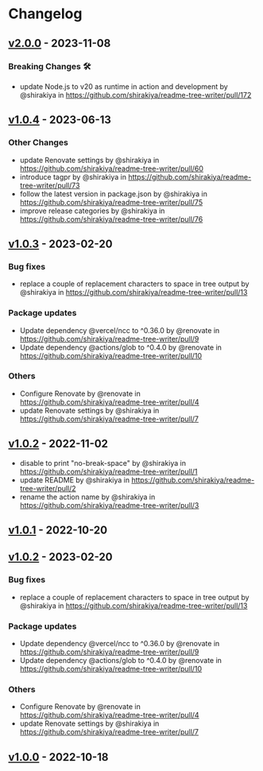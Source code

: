 # Changelog

## [v2.0.0](https://github.com/shirakiya/readme-tree-writer/compare/v1.0.4...v2.0.0) - 2023-11-08
### Breaking Changes 🛠
- update Node.js to v20 as runtime in action and development by @shirakiya in https://github.com/shirakiya/readme-tree-writer/pull/172

## [v1.0.4](https://github.com/shirakiya/readme-tree-writer/compare/v1.0.3...v1.0.4) - 2023-06-13
### Other Changes
- update Renovate settings by @shirakiya in https://github.com/shirakiya/readme-tree-writer/pull/60
- introduce tagpr by @shirakiya in https://github.com/shirakiya/readme-tree-writer/pull/73
- follow the latest version in package.json by @shirakiya in https://github.com/shirakiya/readme-tree-writer/pull/75
- improve release categories by @shirakiya in https://github.com/shirakiya/readme-tree-writer/pull/76

## [v1.0.3](https://github.com/shirakiya/readme-tree-writer/compare/v1.0.2...v1.0.3) - 2023-02-20
### Bug fixes
- replace a couple of replacement characters to space in tree output by @shirakiya in https://github.com/shirakiya/readme-tree-writer/pull/13
### Package updates
- Update dependency @vercel/ncc to ^0.36.0 by @renovate in https://github.com/shirakiya/readme-tree-writer/pull/9
- Update dependency @actions/glob to ^0.4.0 by @renovate in https://github.com/shirakiya/readme-tree-writer/pull/10
### Others
- Configure Renovate by @renovate in https://github.com/shirakiya/readme-tree-writer/pull/4
- update Renovate settings by @shirakiya in https://github.com/shirakiya/readme-tree-writer/pull/7

## [v1.0.2](https://github.com/shirakiya/readme-tree-writer/compare/v1.0.1...v1.0.2) - 2022-11-02
- disable to print "no-break-space" by @shirakiya in https://github.com/shirakiya/readme-tree-writer/pull/1
- update README by @shirakiya in https://github.com/shirakiya/readme-tree-writer/pull/2
- rename the action name by @shirakiya in https://github.com/shirakiya/readme-tree-writer/pull/3

## [v1.0.1](https://github.com/shirakiya/readme-tree-writer/compare/v1.0.0...v1.0.1) - 2022-10-20

## [v1.0.2](https://github.com/shirakiya/readme-tree-writer/compare/v1.0.2...v1) - 2023-02-20
### Bug fixes
- replace a couple of replacement characters to space in tree output by @shirakiya in https://github.com/shirakiya/readme-tree-writer/pull/13
### Package updates
- Update dependency @vercel/ncc to ^0.36.0 by @renovate in https://github.com/shirakiya/readme-tree-writer/pull/9
- Update dependency @actions/glob to ^0.4.0 by @renovate in https://github.com/shirakiya/readme-tree-writer/pull/10
### Others
- Configure Renovate by @renovate in https://github.com/shirakiya/readme-tree-writer/pull/4
- update Renovate settings by @shirakiya in https://github.com/shirakiya/readme-tree-writer/pull/7

## [v1.0.0](https://github.com/shirakiya/readme-tree-writer/commits/v1.0.0) - 2022-10-18
